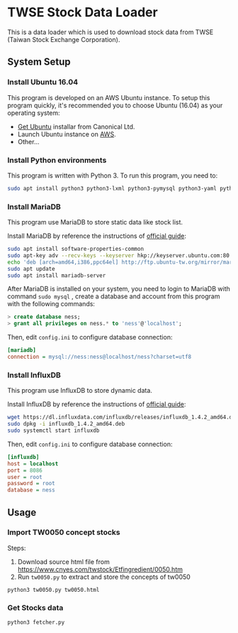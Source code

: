 # TWSE Stock Data Loader

This is a data loader which is used to download stock data from TWSE (Taiwan Stock Exchange Corporation).


## System Setup

### Install Ubuntu 16.04

This program is developed on an AWS Ubuntu instance. To setup this program quickly, it's recommended you to choose Ubuntu (16.04) as your operating system:

  - [Get Ubuntu](https://www.ubuntu.com/download) installar from Canonical Ltd.
  - Launch Ubuntu instance on [AWS](https://console.aws.amazon.com/ec2/).
  - Other...

### Install Python environments

This program is written with Python 3. To run this program, you need to:

```bash
sudo apt install python3 python3-lxml python3-pymysql python3-yaml python3-requests python3-sqlalchemy python3-influxdb
```

### Install MariaDB

This program use MariaDB to store static data like stock list.

Install MariaDB by reference the instructions of [official guide](https://downloads.mariadb.org/mariadb/repositories/#mirror=ossplanet&distro=Ubuntu&distro_release=xenial--ubuntu_xenial&version=10.2):

```bash
sudo apt install software-properties-common
sudo apt-key adv --recv-keys --keyserver hkp://keyserver.ubuntu.com:80 0xF1656F24C74CD1D8
echo 'deb [arch=amd64,i386,ppc64el] http://ftp.ubuntu-tw.org/mirror/mariadb/repo/10.2/ubuntu xenial main' | sudo tee /etc/apt/sources.list.d/mariadb.list
sudo apt update
sudo apt install mariadb-server
```

After MariaDB is installed on your system, you need to login to MariaDB with command `sudo mysql` , create a database and account from this program with the following commands:

```sql
> create database ness;
> grant all privileges on ness.* to 'ness'@'localhost';
```

Then, edit `config.ini` to configure database connection:

```ini
[mariadb]
connection = mysql://ness:ness@localhost/ness?charset=utf8
```

### Install InfluxDB

This program use InfluxDB to store dynamic data.

Install InfluxDB by reference the instructions of [official guide](https://portal.influxdata.com/downloads#influxdb):

```bash
wget https://dl.influxdata.com/influxdb/releases/influxdb_1.4.2_amd64.deb
sudo dpkg -i influxdb_1.4.2_amd64.deb
sudo systemctl start influxdb
```

Then, edit `config.ini` to configure database connection:

```ini
[influxdb]
host = localhost
port = 8086
user = root
password = root
database = ness
```

## Usage

### Import TW0050 concept stocks

Steps:

1. Download source html file from https://www.cnyes.com/twstock/Etfingredient/0050.htm
2. Run `tw0050.py` to extract and store the concepts of tw0050

```
python3 tw0050.py tw0050.html
```

### Get Stocks data

```
python3 fetcher.py
```
